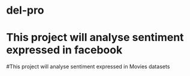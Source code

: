 # del-pro
# This project will analyse sentiment expressed in facebook
#This project will analyse sentiment expressed in Movies datasets
